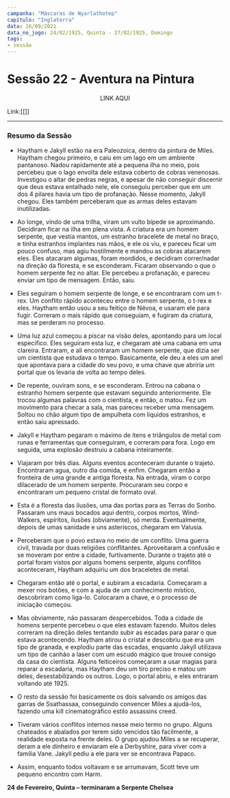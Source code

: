 ```yaml
---
campanha: "Máscaras de Nyarlathotep"
capítulo: "Inglaterra"
data: 16/09/2021
data_no_jogo: 24/02/1925, Quinta - 27/02/1925, Domingo
tags: 
- sessão
---
```

# Sessão 22 - Aventura na Pintura

<div align="center">LINK AQUI</div>

Link:[[]]

---
### Resumo da Sessão
- Haytham e Jakyll estão na era Paleozoica, dentro da pintura de Miles. Haytham chegou primeiro, e caiu em um lago em um ambiente pantanoso. Nadou rapidamente até a pequena ilha no meio, pois percebeu que o lago envolta dele estava coberto de cobras venenosas. Investigou o altar de pedras negras, e apesar de não conseguir discernir que deus estava entalhado nele, ele conseguiu perceber que em um dos 4 pilares havia um tipo de profanação. Nesse momento, Jakyll chegou. Eles também perceberam que as armas deles estavam inutilizadas.

- Ao longe, vindo de uma trilha, viram um vulto bípede se aproximando. Decidiram ficar na ilha em plena vista. A criatura era um homem serpente, que vestia mantos, um estranho bracelete de metal no braço, e tinha estranhos implantes nas mãos, e ele os viu, e pareceu ficar um pouco confuso, mas agiu hostilmente e mandou as cobras atacarem eles. Eles atacaram algumas, foram mordidos, e decidiram correr/nadar na direção da floresta, e se esconderam. Ficaram observando o que o homem serpente fez no altar. Ele percebeu a profanação, e pareceu enviar um tipo de mensagem. Então, saiu.

- Eles seguiram o homem serpente de longe, e se encontraram com um t-rex. Um conflito rápido aconteceu entre o homem serpente, o t-rex e eles. Haytham então usou a seu feitiço de Névoa, e usaram ele para fugir. Correram o mais rápido que conseguiam, e fugiram da criatura, mas se perderam no processo.

- Uma luz azul começou a piscar na visão deles, apontando para um local especifico. Eles seguiram esta luz, e chegaram até uma cabana em uma clareira. Entraram, e ali encontraram um homem serpente, que dizia ser um cientista que estudava o tempo. Basicamente, ele deu a eles um anel que apontava para a cidade do seu povo, e uma chave que abriria um portal que os levaria de volta ao tempo deles.

- De repente, ouviram sons, e se esconderam. Entrou na cabana o estranho homem serpente que estavam seguindo anteriormente. Ele trocou algumas palavras com o cientista, e então, o matou. Fez um movimento para checar a sala, mas pareceu receber uma mensagem. Soltou no chão algum tipo de ampulheta com líquidos estranhos, e então saiu apressado.

- Jakyll e Haytham pegaram o máximo de itens e triângulos de metal com runas e ferramentas que conseguiram, e correram para fora. Logo em seguida, uma explosão destruiu a cabana inteiramente.

- Viajaram por três dias. Alguns eventos aconteceram durante o trajeto. Encontraram agua, outro dia comida, e enfim. Chegaram então a fronteira de uma grande e antiga floresta. Na entrada, viram o corpo dilacerado de um homem serpente. Procuraram seu corpo e encontraram um pequeno cristal de formato oval.

- Esta é a floresta das ilusões, uma das portas para as Terras do Sonho. Passaram uns maus bocados aqui dentro, corpos mortos, Wind-Walkers, espíritos, ilusões (obviamente), só merda. Eventualmente, depois de umas sanidade e uns asteriscos, chegaram em Valusia.

- Perceberam que o povo estava no meio de um conflito. Uma guerra civil, travada por duas religiões conflitantes. Aproveitaram a confusão e se moveram por entre a cidade, furtivamente. Durante o trajeto até o portal foram vistos por alguns homens serpente, alguns conflitos aconteceram, Haytham adquiriu um dos braceletes de metal.

- Chegaram então até o portal, e subiram a escadaria. Começaram a mexer nos botões, e com a ajuda de um conhecimento místico, descobriram como liga-lo. Colocaram a chave, e o processo de iniciação começou.

- Mas obviamente, não passaram despercebidos. Toda a cidade de homens serpente percebeu o que eles estavam fazendo. Muitos deles correram na direção deles tentando subir as escadas para parar o que estava acontecendo. Haytham atirou o cristal e descobriu que era um tipo de granada, e explodiu parte das escadas, enquanto Jakyll utilizava um tipo de canhão a laser com um escudo mágico que trouxe consigo da casa do cientista. Alguns feiticeiros começaram a usar magias para reparar a escadaria, mas Haytham deu um tiro preciso e matou um deles, desestabilizando os outros. Logo, o portal abriu, e eles entraram voltando até 1925.

- O resto da sessão foi basicamente os dois salvando os amigos das garras de Ssathassaa, conseguindo convencer Miles a ajudá-los, fazendo uma kill cinematográfico estilo assassins creed.

- Tiveram vários conflitos internos nesse meio termo no grupo. Alguns chateados e abalados por terem sido vencidos tão facilmente, a realidade exposta na frente deles. O grupo ajudou Miles a se recuperar, deram a ele dinheiro e enviaram ele a Derbyshire, para viver com a família Vane. Jakyll pediu a ele para ver se encontrava Papaco.

- Assim, enquanto todos voltavam e se arrumavam, Scott teve um pequeno encontro com Harm.

**24 de Fevereiro, Quinta –** **terminaram a Serpente Chelsea**


